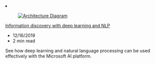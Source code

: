 <!-- This file is automatically generated by build/architectures/build_index.py. Any updates will be lost. -->

<!-- markdownlint-disable MD033 -->

<li class="grid-item item-column" data-categories="AI + Machine Learning ">
<article class="card">
    <div class="card-header has-margin-bottom-none" aria-hidden="true">
        <figure class="image diagram has-height-175 has-overflow-hidden level">
            <a href="/azure/architecture/solution-ideas/articles/information-discovery-with-deep-learning-and-nlp"><img src="/azure/architecture/browse/thumbs/information-discovery-with-deep-learning-and-nlp.png" class="diagram" alt="Architecture Diagram" data-linktype="relative-path"></a>
        </figure>
    </div>
    <div class="card-content">
        <a class="card-content-title has-margin-top-none" href="/azure/architecture/solution-ideas/articles/information-discovery-with-deep-learning-and-nlp">
            <p>Information discovery with deep learning and NLP</p>
        </a>
        <ul class="card-content-metadata">
            <li>12/16/2019</li>
            <li>2 min read</li>
        </ul>
        <p class="card-content-description">See how deep learning and natural language processing can be used effectively with the Microsoft AI platform.</p>
        <div class="bottom-to-top-fade is-hidden-mobile"></div>
    </div>
</article>
</li>
